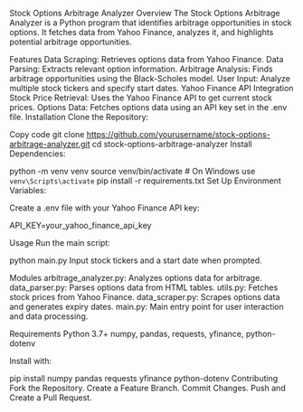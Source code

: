 
Stock Options Arbitrage Analyzer
Overview
The Stock Options Arbitrage Analyzer is a Python program that identifies arbitrage opportunities in stock options. It fetches data from Yahoo Finance, analyzes it, and highlights potential arbitrage opportunities.

Features
  Data Scraping: Retrieves options data from Yahoo Finance.
  Data Parsing: Extracts relevant option information.
  Arbitrage Analysis: Finds arbitrage opportunities using the Black-Scholes model.
  User Input: Analyze multiple stock tickers and specify start dates.
  Yahoo Finance API Integration
  Stock Price Retrieval: Uses the Yahoo Finance API to get current stock prices.
  Options Data: Fetches options data using an API key set in the .env file.
  Installation
  Clone the Repository:


Copy code
git clone https://github.com/yourusername/stock-options-arbitrage-analyzer.git
cd stock-options-arbitrage-analyzer
Install Dependencies:

  python -m venv venv
  source venv/bin/activate  # On Windows use `venv\Scripts\activate`
  pip install -r requirements.txt
  Set Up Environment Variables:

Create a .env file with your Yahoo Finance API key:

  API_KEY=your_yahoo_finance_api_key

  
Usage
  Run the main script:



python main.py
Input stock tickers and a start date when prompted.

Modules
  arbitrage_analyzer.py: Analyzes options data for arbitrage.
  data_parser.py: Parses options data from HTML tables.
  utils.py: Fetches stock prices from Yahoo Finance.
  data_scraper.py: Scrapes options data and generates expiry dates.
  main.py: Main entry point for user interaction and data processing.
  
Requirements
  Python 3.7+
  numpy, pandas, requests, yfinance, python-dotenv
  
Install with:

  pip install numpy pandas requests yfinance python-dotenv
  Contributing
  Fork the Repository.
  Create a Feature Branch.
  Commit Changes.
  Push and Create a Pull Request.
